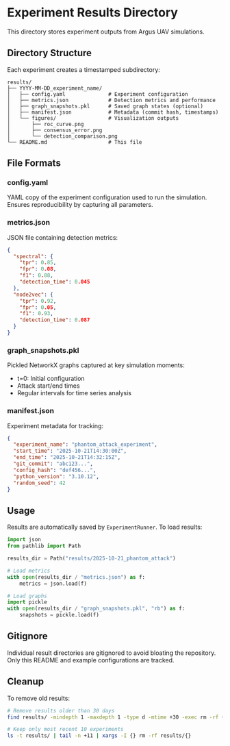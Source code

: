 # Experiment Results Directory

This directory stores experiment outputs from Argus UAV simulations.

## Directory Structure

Each experiment creates a timestamped subdirectory:

```
results/
├── YYYY-MM-DD_experiment_name/
│   ├── config.yaml              # Experiment configuration
│   ├── metrics.json             # Detection metrics and performance
│   ├── graph_snapshots.pkl      # Saved graph states (optional)
│   ├── manifest.json            # Metadata (commit hash, timestamps)
│   └── figures/                 # Visualization outputs
│       ├── roc_curve.png
│       ├── consensus_error.png
│       └── detection_comparison.png
└── README.md                    # This file
```

## File Formats

### config.yaml

YAML copy of the experiment configuration used to run the simulation.
Ensures reproducibility by capturing all parameters.

### metrics.json

JSON file containing detection metrics:

```json
{
  "spectral": {
    "tpr": 0.85,
    "fpr": 0.08,
    "f1": 0.88,
    "detection_time": 0.045
  },
  "node2vec": {
    "tpr": 0.92,
    "fpr": 0.05,
    "f1": 0.93,
    "detection_time": 0.087
  }
}
```

### graph_snapshots.pkl

Pickled NetworkX graphs captured at key simulation moments:

- t=0: Initial configuration
- Attack start/end times
- Regular intervals for time series analysis

### manifest.json

Experiment metadata for tracking:

```json
{
  "experiment_name": "phantom_attack_experiment",
  "start_time": "2025-10-21T14:30:00Z",
  "end_time": "2025-10-21T14:32:15Z",
  "git_commit": "abc123...",
  "config_hash": "def456...",
  "python_version": "3.10.12",
  "random_seed": 42
}
```

## Usage

Results are automatically saved by `ExperimentRunner`. To load results:

```python
import json
from pathlib import Path

results_dir = Path("results/2025-10-21_phantom_attack")

# Load metrics
with open(results_dir / "metrics.json") as f:
    metrics = json.load(f)

# Load graphs
import pickle
with open(results_dir / "graph_snapshots.pkl", "rb") as f:
    snapshots = pickle.load(f)
```

## Gitignore

Individual result directories are gitignored to avoid bloating the repository.
Only this README and example configurations are tracked.

## Cleanup

To remove old results:

```bash
# Remove results older than 30 days
find results/ -mindepth 1 -maxdepth 1 -type d -mtime +30 -exec rm -rf {} \;

# Keep only most recent 10 experiments
ls -t results/ | tail -n +11 | xargs -I {} rm -rf results/{}
```
